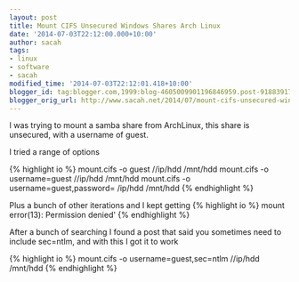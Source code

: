 ```yaml
---
layout: post
title: Mount CIFS Unsecured Windows Shares Arch Linux
date: '2014-07-03T22:12:00.000+10:00'
author: sacah
tags:
- linux
- software
- sacah
modified_time: '2014-07-03T22:12:01.418+10:00'
blogger_id: tag:blogger.com,1999:blog-4605009901196846959.post-9188391757293817006
blogger_orig_url: http://www.sacah.net/2014/07/mount-cifs-unsecured-windows-shares.html
---
```


I was trying to mount a samba share from ArchLinux, this share is unsecured, with a username of guest.

I tried a range of options

{% highlight io %}
mount.cifs -o guest //ip/hdd /mnt/hdd
mount.cifs -o username=guest //ip/hdd /mnt/hdd
mount.cifs -o username=guest,password= /ip/hdd /mnt/hdd
{% endhighlight %}

Plus a bunch of other iterations and I kept getting
{% highlight io %}
mount error(13): Permission denied'
{% endhighlight %}

After a bunch of searching I found a post that said you sometimes need to include sec=ntlm, and with this I got it to work

{% highlight io %}
mount.cifs -o username=guest,sec=ntlm //ip/hdd /mnt/hdd
{% endhighlight %}